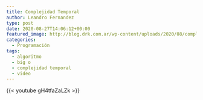 ```yaml
---
title: Complejidad Temporal
author: Leandro Fernandez
type: post
date: 2020-08-27T14:06:12+00:00
featured_image: http://blog.drk.com.ar/wp-content/uploads/2020/08/complejidadTemporal1-672x372.png
categories:
  - Programación
tags:
  - algoritmo
  - big o
  - complejidad temporal
  - video
---
```


{{< youtube gH4tfaZaLZk >}}